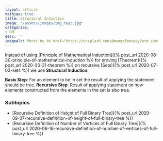 ```yaml
---
layout: article
mathjax: true
title: Structural Induction
image: "/assets/images/img_test.jpg"
categories:
- DM
desc: '' 
imagealt: Photo by <a href="https://unsplash.com/@mangofantasy?utm_source=unsplash&utm_medium=referral&utm_content=creditCopyText">Tim Johnson</a> on <a href="https://unsplash.com/s/photos/logic?utm_source=unsplash&utm_medium=referral&utm_content=creditCopyText">Unsplash</a>
---
```


Instead of using [Principle of Mathematical Induction]({% post_url 2020-08-30-principle-of-mathematical-induction %}) for proving [Theorem]({% post_url 2020-03-31-theorem %}) on recursive [Sets]({% post_url 2020-07-03-sets %}) we use **Structural Induction**.

**Basis Step**: For an element to be in set the result of applying the statement should be true.
**Recursive Step**: Result of applying statement on new elements constructed from the elements in the set is also true.

### Subtopics
- [Recursive Definition of Height of Full Binary Tree]({% post_url 2020-09-07-recursive-definition-of-height-of-full-binary-tree %})
- [Recursive Definition of Number of Vertices of Full Binary Tree]({% post_url 2020-09-16-recursive-definition-of-number-of-vertices-of-full-binary-tree %})